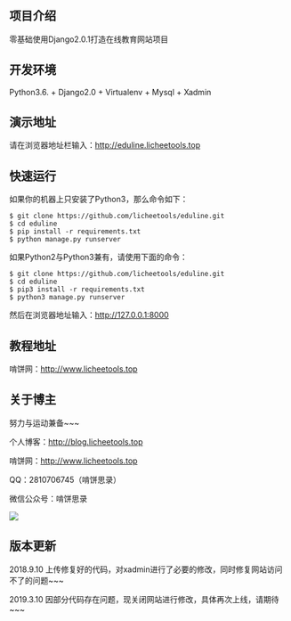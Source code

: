## 项目介绍
零基础使用Django2.0.1打造在线教育网站项目
## 开发环境
Python3.6. + Django2.0 + Virtualenv + Mysql + Xadmin
## 演示地址
请在浏览器地址栏输入：http://eduline.licheetools.top
## 快速运行
如果你的机器上只安装了Python3，那么命令如下：
```
$ git clone https://github.com/licheetools/eduline.git
$ cd eduline
$ pip install -r requirements.txt
$ python manage.py runserver
```
如果Python2与Python3兼有，请使用下面的命令：
```
$ git clone https://github.com/licheetools/eduline.git
$ cd eduline
$ pip3 install -r requirements.txt
$ python3 manage.py runserver
```
然后在浏览器地址输入：http://127.0.0.1:8000
## 教程地址
啃饼网：http://www.licheetools.top
## 关于博主
努力与运动兼备~~~

个人博客：http://blog.licheetools.top

啃饼网：http://www.licheetools.top

QQ：2810706745（啃饼思录）

微信公众号：啃饼思录

 ![](http://upload-images.jianshu.io/upload_images/8964398-e5729d3e50344ba3.jpg?imageMogr2/auto-orient/strip%7CimageView2/2/w/1240)
 
 ## 版本更新
 2018.9.10 上传修复好的代码，对xadmin进行了必要的修改，同时修复网站访问不了的问题~~~
 
 2019.3.10 因部分代码存在问题，现关闭网站进行修改，具体再次上线，请期待~~~
